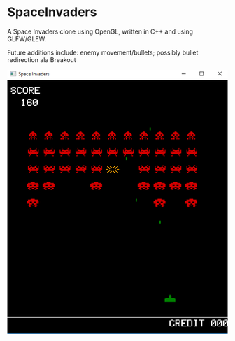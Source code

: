 # SpaceInvaders

A Space Invaders clone using OpenGL, written in C++ and using GLFW/GLEW.

Future additions include: enemy movement/bullets; possibly bullet redirection ala Breakout

![Gameplay:](SpaceInvaders2.png)
